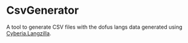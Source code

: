# CsvGenerator

A tool to generate CSV files with the dofus langs data generated using [Cyberia.Langzilla](../Cyberia.Langzilla/).
